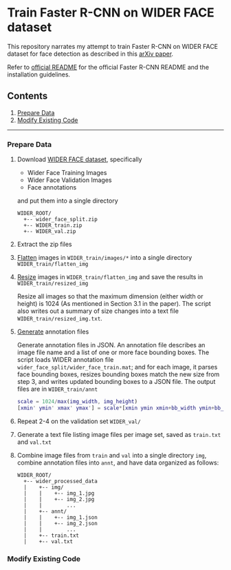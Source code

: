 # Train Faster R-CNN on WIDER FACE dataset

This repository narrates my attempt to train Faster R-CNN on WIDER FACE dataset for face detection as described in this [arXiv paper](https://arxiv.org/abs/1606.03473).

Refer to [official README](./README_official.md) for the official Faster R-CNN README and the installation guidelines.

## Contents
1. [Prepare Data](#prepare-data)
2. [Modify Existing Code](#modify-existing-code)

---

### Prepare Data

1. Download [WIDER FACE dataset](http://mmlab.ie.cuhk.edu.hk/projects/WIDERFace/), specifically
   
   + Wider Face Training Images
   + Wider Face Validation Images
   + Face annotations
   
   and put them into a single directory 

    ```
    WIDER_ROOT/
      +-- wider_face_split.zip
      +-- WIDER_train.zip
      +-- WIDER_val.zip
   ```
   
2. Extract the zip files
2. [Flatten](./scripts/flatten.py) images in `WIDER_train/images/*` into a single directory `WIDER_train/flatten_img`
3. [Resize](./scripts/resize.sh) images in `WIDER_train/flatten_img` and save the results in `WIDER_train/resized_img`
   
   Resize all images so that the maximum dimension (either width or height) is 1024 (As mentioned in Section 3.1 in the paper). The script also writes out a summary of size changes into a text file `WIDER_train/resized_img.txt`.
   
4. [Generate](./scripts/generate_annotations.m) annotation files
  
    Generate annotation files in JSON. An annotation file describes an image file name and a list of one or more face bounding boxes. The script loads WIDER annotation file `wider_face_split/wider_face_train.mat`; and for each image, it parses face bounding boxes, resizes bounding boxes match the new size from step 3, and writes updated bounding boxes to a JSON file. The output files are in `WIDER_train/annt`

    ```matlab
    scale = 1024/max(img_width, img_height)
    [xmin' ymin' xmax' ymax'] = scale*[xmin ymin xmin+bb_width ymin+bb_height]
    ```

5. Repeat 2-4 on the validation set `WIDER_val/`
6. Generate a text file listing image files per image set, saved as `train.txt` and `val.txt`
7. Combine image files from `train` and `val` into a single directory `img`, combine annotation files into `annt`, and have data organized as follows:
   
    ```
    WIDER_ROOT/
      +-- wider_processed_data
      |    +-- img/
      |    |    +-- img_1.jpg
      |    |    +-- img_2.jpg
      |    |        ...
      |    +-- annt/
      |    |    +-- img_1.json
      |    |    +-- img_2.json
      |    |        ...
      |    +-- train.txt
      |    +-- val.txt
   ```

### Modify Existing Code



